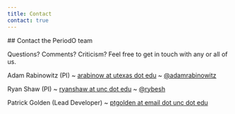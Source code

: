 ```yaml
---
title: Contact
contact: true
---
```


<!-- note: MUST leave blank lines before </section> end tags -->

<section>
## Contact the PeriodO team

Questions? Comments? Criticism? Feel free to get in touch with any or all of us.

Adam Rabinowitz (PI) 
  ~ [arabinow at utexas dot edu](mailto:arabinow@utexas.edu?subject=PeriodO) 
  ~ [\@adamrabinowitz](https://twitter.com/adamrabinowitz‎)

Ryan Shaw (PI)
  ~ [ryanshaw at unc dot edu](mailto:ryanshaw@unc.edu?subject=PeriodO) 
  ~ [\@rybesh](https://twitter.com/rybesh‎)

Patrick Golden (Lead Developer)
  ~ [ptgolden at email dot unc dot edu](mailto:ptgolden@email.unc.edu?subject=PeriodO)

</section>
